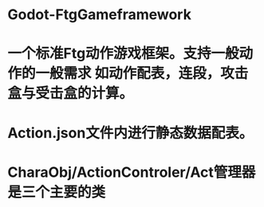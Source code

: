 # Godot-FtgGameframework
# 一个标准Ftg动作游戏框架。支持一般动作的一般需求 如动作配表，连段，攻击盒与受击盒的计算。
# Action.json文件内进行静态数据配表。
# CharaObj/ActionControler/Act管理器是三个主要的类
